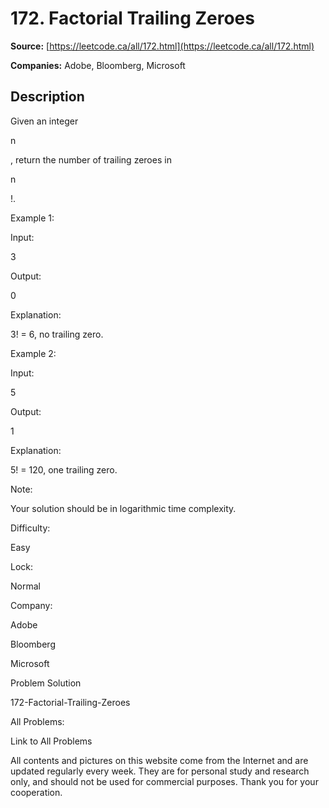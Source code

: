 # 172. Factorial Trailing Zeroes

**Source:** [https://leetcode.ca/all/172.html](https://leetcode.ca/all/172.html)

**Companies:** Adobe, Bloomberg, Microsoft

## Description

Given an integer

n

, return the number of trailing zeroes in

n

!.

Example 1:

Input:

3

Output:

0

Explanation:

3! = 6, no trailing zero.

Example 2:

Input:

5

Output:

1

Explanation:

5! = 120, one trailing zero.

Note:

Your solution should be in logarithmic time complexity.

Difficulty:

Easy

Lock:

Normal

Company:

Adobe

Bloomberg

Microsoft

Problem Solution

172-Factorial-Trailing-Zeroes

All Problems:

Link to All Problems

All contents and pictures on this website come from the Internet and are updated regularly every week. They are for personal study and research only, and should not be used for commercial purposes. Thank you for your cooperation.

